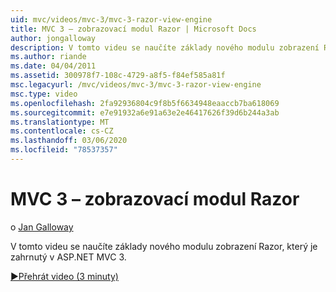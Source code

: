 ```yaml
---
uid: mvc/videos/mvc-3/mvc-3-razor-view-engine
title: MVC 3 – zobrazovací modul Razor | Microsoft Docs
author: jongalloway
description: V tomto videu se naučíte základy nového modulu zobrazení Razor, který je zahrnutý v ASP.NET MVC 3.
ms.author: riande
ms.date: 04/04/2011
ms.assetid: 300978f7-108c-4729-a8f5-f84ef585a81f
msc.legacyurl: /mvc/videos/mvc-3/mvc-3-razor-view-engine
msc.type: video
ms.openlocfilehash: 2fa92936804c9f8b5f6634948eaaccb7ba618069
ms.sourcegitcommit: e7e91932a6e91a63e2e46417626f39d6b244a3ab
ms.translationtype: MT
ms.contentlocale: cs-CZ
ms.lasthandoff: 03/06/2020
ms.locfileid: "78537357"
---
```

# <a name="mvc-3---razor-view-engine"></a>MVC 3 – zobrazovací modul Razor

o [Jan Galloway](https://github.com/jongalloway)

V tomto videu se naučíte základy nového modulu zobrazení Razor, který je zahrnutý v ASP.NET MVC 3.

[&#9654;Přehrát video (3 minuty)](https://channel9.msdn.com/Blogs/ASP-NET-Site-Videos/mvc-3-razor-view-engine)
